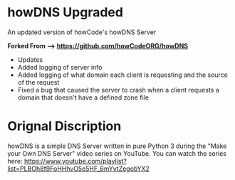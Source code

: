 # howDNS Upgraded

An updated version of howCode's howDNS Server

**Forked From --> https://github.com/howCodeORG/howDNS**

- Updates
- Added logging of server info
- Added logging of what domain each client is requesting and the source of the request
- Fixed a bug that caused the server to crash when a client requests a domain that doesn't have a defined zone file

# Orignal Discription

howDNS is a simple DNS Server written in pure Python 3 during the "Make your Own DNS Server" video series on YouTube. You can watch the series here: https://www.youtube.com/playlist?list=PLBOh8f9FoHHhvO5e5HF_6mYvtZegobYX2
